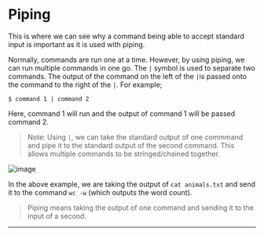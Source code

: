 # Piping 

This is where we can see why a command being able to accept standard input is important as it is used with piping.

Normally, commands are run one at a time. However, by using piping, we can run multiple commands in one go. The `|` symbol is used to separate two commands. The output of the command on the left of the `|`is passed onto the command to the right of the `|`. For example;

```console
$ command 1 | command 2
```
Here, command 1 will run and the output of command 1 will be passed command 2.

> Note: Using `|`, we can take the standard output of one commmand and pipe it to the standard output of the second command. This allows multiple commands to be stringed/chained together.

![image](https://user-images.githubusercontent.com/107522496/198016325-c58b6330-a6ae-4933-b6d9-78cc88dfa8a6.png)
 
In the above example, we are taking the output of `cat animals.txt` and send it to the command `wc -w` (which outputs the word count). 

> Piping means taking the output of one command and sending it to the input of a second.

---

















